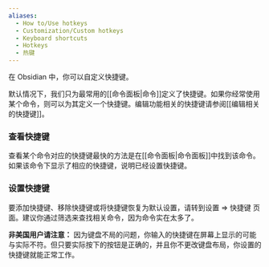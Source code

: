 ```yaml
---
aliases:
  - How to/Use hotkeys
  - Customization/Custom hotkeys
  - Keyboard shortcuts
  - Hotkeys
  - 热键
---
```


在 Obsidian 中，你可以自定义快捷键。

默认情况下，我们只为最常用的[[命令面板|命令]]定义了快捷键。如果你经常使用某个命令，则可以为其定义一个快捷键。编辑功能相关的快捷键请参阅[[编辑相关的快捷键]]。

### 查看快捷键

查看某个命令对应的快捷键最快的方法是在[[命令面板|命令面板]]中找到该命令。如果该命令下显示了相应的快捷键，说明已经设置快捷键。

### 设置快捷键

要添加快捷键、移除快捷键或将快捷键恢复为默认设置，请转到设置 => 快捷键 页面。建议你通过筛选来查找相关命令，因为命令实在太多了。

**非美国用户请注意：** 因为键盘不局的问题，你输入的快捷键在屏幕上显示的可能与实际不符。但只要实际按下的按钮是正确的，并且你不更改键盘布局，你设置的快捷键就能正常工作。
